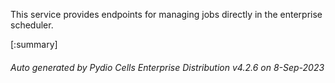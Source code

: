 






This service provides endpoints for managing jobs directly in the enterprise scheduler.

[:summary]

###### Auto generated by Pydio Cells Enterprise Distribution v4.2.6 on 8-Sep-2023
